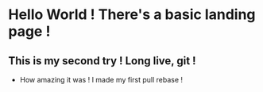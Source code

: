 # Hello World ! There's a basic landing page !
## This is my second try ! Long live, git !

- How amazing it was ! I made my first pull rebase !